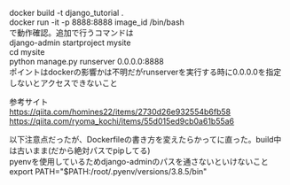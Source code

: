 docker build -t django_tutorial .  
docker run -it -p 8888:8888 image_id /bin/bash  
で動作確認。追加で行うコマンドは  
django-admin startproject mysite  
cd mysite  
python manage.py runserver 0.0.0.0:8888  
ポイントはdockerの影響かは不明だがrunserverを実行する時に0.0.0.0を指定しないとアクセスできないこと  
  
参考サイト  
https://qiita.com/homines22/items/2730d26e932554b6fb58  
https://qiita.com/ryoma_kochi/items/55d015ed9cb0a61b55a6  
  
以下注意点だったが、Dockerfileの書き方を変えたらかってに直った。build中は古いまま(だから絶対パスでpipしてる)  
pyenvを使用しているためdjango-adminのパスを通さないといけないこと  
export PATH="$PATH:/root/.pyenv/versions/3.8.5/bin"  
